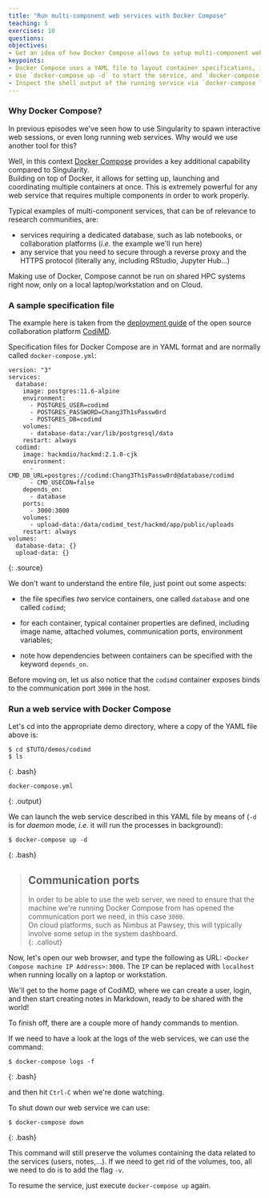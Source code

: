 ```yaml
---
title: "Run multi-component web services with Docker Compose"
teaching: 5
exercises: 10
questions:
objectives:
- Get an idea of how Docker Compose allows to setup multi-component web services
keypoints:
- Docker Compose uses a YAML file to layout container specifications, including interactions among containers
- Use `docker-compose up -d` to start the service, and `docker-compose down` to shut it down
- Inspect the shell output of the running service via `docker-compose logs`
---
```



### Why Docker Compose?

In previous episodes we've seen how to use Singularity to spawn interactive web sessions, or even long running web services.  Why would we use another tool for this?

Well, in this context [Docker Compose](https://docs.docker.com/compose/) provides a key additional capability compared to Singularity.  
Building on top of Docker, it allows for setting up, launching and coordinating multiple containers at once.  This is extremely powerful for any web service that requires multiple components in order to work properly.

Typical examples of multi-component services, that can be of relevance to research communities, are:
* services requiring a dedicated database, such as lab notebooks, or collaboration platforms (*i.e.* the example we'll run here)
* any service that you need to secure through a reverse proxy and the HTTPS protocol (literally any, including RStudio, Jupyter Hub...)

Making use of Docker, Compose cannot be run on shared HPC systems right now, only on a local laptop/workstation and on Cloud.


### A sample specification file

The example here is taken from the [deployment guide](https://hackmd.io/c/codimd-documentation/%2Fs%2Fcodimd-docker-deployment) of the open source collaboration platform [CodiMD](https://hackmd.io/c/codimd-documentation).

Specification files for Docker Compose are in YAML format and are normally called `docker-compose.yml`:

```
version: "3"
services:
  database:
    image: postgres:11.6-alpine
    environment:
      - POSTGRES_USER=codimd
      - POSTGRES_PASSWORD=Chang3Th1sPassw0rd
      - POSTGRES_DB=codimd
    volumes:
      - database-data:/var/lib/postgresql/data
    restart: always
  codimd:
    image: hackmdio/hackmd:2.1.0-cjk
    environment:
      - CMD_DB_URL=postgres://codimd:Chang3Th1sPassw0rd@database/codimd
      - CMD_USECDN=false
    depends_on:
      - database
    ports:
      - 3000:3000
    volumes:
      - upload-data:/data/codimd_test/hackmd/app/public/uploads
    restart: always
volumes:
  database-data: {}
  upload-data: {}
```
{: .source}

We don't want to understand the entire file, just point out some aspects:

* the file specifies *two* service containers, one called `database` and one called `codimd`;

* for each container, typical container properties are defined, including image name, attached volumes, communication ports, environment variables;

* note how dependencies between containers can be specified with the keyword `depends_on`.

Before moving on, let us also notice that the `codimd` container exposes binds to the communication port `3000` in the host.


### Run a web service with Docker Compose

Let's cd into the appropriate demo directory, where a copy of the YAML file above is:

```
$ cd $TUTO/demos/codimd
$ ls 
```
{: .bash}

```
docker-compose.yml
```
{: .output}

We can launch the web service described in this YAML file by means of (`-d` is for *daemon* mode, *i.e.* it will run the processes in background):

```
$ docker-compose up -d
```
{: .bash}

> ## Communication ports
>
> In order to be able to use the web server, we need to ensure that the machine we're running Docker Compose from has opened the communication port we need, in this case `3000`.  
> On cloud platforms, such as Nimbus at Pawsey, this will typically involve some setup in the system dashboard.  
{: .callout}

Now, let's open our web browser, and type the following as URL: `<Docker Compose machine IP Address>:3000`.  The `IP` can be replaced with `localhost` when running locally on a laptop or workstation.  

We'll get to the home page of CodiMD, where we can create a user, login, and then start creating notes in Markdown, ready to be shared with the world!

To finish off, there are a couple more of handy commands to mention.

If we need to have a look at the logs of the web services, we can use the command:

```
$ docker-compose logs -f
```
{: .bash}

and then hit `Ctrl-C` when we're done watching.

To shut down our web service we can use:

```
$ docker-compose down
```
{: .bash}

This command will still preserve the volumes containing the data related to the services (users, notes,...).  If we need to get rid of the volumes, too, all we need to do is to add the flag `-v`.

To resume the service, just execute `docker-compose up` again.
